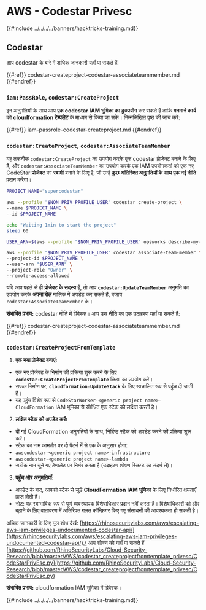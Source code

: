 # AWS - Codestar Privesc

{{#include ../../../../banners/hacktricks-training.md}}

## Codestar

आप codestar के बारे में अधिक जानकारी यहाँ पा सकते हैं:

{{#ref}}
codestar-createproject-codestar-associateteammember.md
{{#endref}}

### `iam:PassRole`, `codestar:CreateProject`

इन अनुमतियों के साथ आप **एक codestar IAM भूमिका का दुरुपयोग** कर सकते हैं ताकि **मनमाने कार्य** को **cloudformation टेम्पलेट** के माध्यम से किया जा सके। निम्नलिखित पृष्ठ की जांच करें:

{{#ref}}
iam-passrole-codestar-createproject.md
{{#endref}}

### `codestar:CreateProject`, `codestar:AssociateTeamMember`

यह तकनीक `codestar:CreateProject` का उपयोग करके एक codestar प्रोजेक्ट बनाने के लिए है, और `codestar:AssociateTeamMember` का उपयोग करके एक IAM उपयोगकर्ता को एक नए CodeStar **प्रोजेक्ट** का **स्वामी** बनाने के लिए है, जो उन्हें **कुछ अतिरिक्त अनुमतियों के साथ एक नई नीति** प्रदान करेगा।
```bash
PROJECT_NAME="supercodestar"

aws --profile "$NON_PRIV_PROFILE_USER" codestar create-project \
--name $PROJECT_NAME \
--id $PROJECT_NAME

echo "Waiting 1min to start the project"
sleep 60

USER_ARN=$(aws --profile "$NON_PRIV_PROFILE_USER" opsworks describe-my-user-profile | jq .UserProfile.IamUserArn | tr -d '"')

aws --profile "$NON_PRIV_PROFILE_USER" codestar associate-team-member \
--project-id $PROJECT_NAME \
--user-arn "$USER_ARN" \
--project-role "Owner" \
--remote-access-allowed
```
यदि आप पहले से ही **प्रोजेक्ट के सदस्य** हैं, तो आप **`codestar:UpdateTeamMember`** अनुमति का उपयोग करके **अपना रोल** मालिक में अपडेट कर सकते हैं, बजाय `codestar:AssociateTeamMember` के।

**संभावित प्रभाव:** codestar नीति में प्रिवेस्क। आप उस नीति का एक उदाहरण यहाँ पा सकते हैं:

{{#ref}}
codestar-createproject-codestar-associateteammember.md
{{#endref}}

### `codestar:CreateProjectFromTemplate`

1. **एक नया प्रोजेक्ट बनाएं:**
- एक नए प्रोजेक्ट के निर्माण की प्रक्रिया शुरू करने के लिए **`codestar:CreateProjectFromTemplate`** क्रिया का उपयोग करें।
- सफल निर्माण पर, **`cloudformation:UpdateStack`** के लिए स्वचालित रूप से पहुंच दी जाती है।
- यह पहुंच विशेष रूप से `CodeStarWorker-<generic project name>-CloudFormation` IAM भूमिका से संबंधित एक स्टैक को लक्षित करती है।
2. **लक्षित स्टैक को अपडेट करें:**
- दी गई CloudFormation अनुमतियों के साथ, निर्दिष्ट स्टैक को अपडेट करने की प्रक्रिया शुरू करें।
- स्टैक का नाम आमतौर पर दो पैटर्न में से एक के अनुसार होगा:
- `awscodestar-<generic project name>-infrastructure`
- `awscodestar-<generic project name>-lambda`
- सटीक नाम चुने गए टेम्पलेट पर निर्भर करता है (उदाहरण शोषण स्क्रिप्ट का संदर्भ लें)।
3. **पहुँच और अनुमतियाँ:**
- अपडेट के बाद, आपको स्टैक से जुड़े **CloudFormation IAM भूमिका** के लिए निर्धारित क्षमताएँ प्राप्त होती हैं।
- नोट: यह स्वाभाविक रूप से पूर्ण व्यवस्थापक विशेषाधिकार प्रदान नहीं करता है। विशेषाधिकारों को और बढ़ाने के लिए वातावरण में अतिरिक्त गलत कॉन्फ़िगर किए गए संसाधनों की आवश्यकता हो सकती है।

अधिक जानकारी के लिए मूल शोध देखें: [https://rhinosecuritylabs.com/aws/escalating-aws-iam-privileges-undocumented-codestar-api/](https://rhinosecuritylabs.com/aws/escalating-aws-iam-privileges-undocumented-codestar-api/).\
आप शोषण को यहाँ पा सकते हैं [https://github.com/RhinoSecurityLabs/Cloud-Security-Research/blob/master/AWS/codestar_createprojectfromtemplate_privesc/CodeStarPrivEsc.py](https://github.com/RhinoSecurityLabs/Cloud-Security-Research/blob/master/AWS/codestar_createprojectfromtemplate_privesc/CodeStarPrivEsc.py)

**संभावित प्रभाव:** cloudformation IAM भूमिका में प्रिवेस्क।

{{#include ../../../../banners/hacktricks-training.md}}
